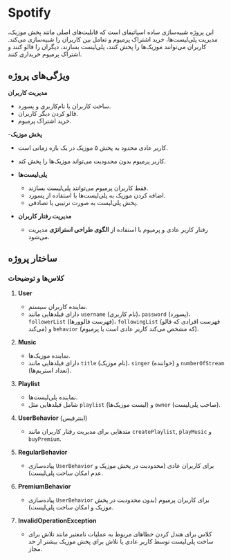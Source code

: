 # Spotify
این پروژه شبیه‌سازی ساده اسپاتیفای است که قابلیت‌های اصلی مانند پخش موزیک، مدیریت پلی‌لیست‌ها، خرید اشتراک پرمیوم و تعامل بین کاربران را شبیه‌سازی می‌کند. کاربران می‌توانند موزیک‌ها را پخش کنند، پلی‌لیست بسازند، دیگران را فالو کنند و اشتراک پرمیوم خریداری کنند.

## ویژگی‌های پروژه
**مدیریت کاربران**
  - ساخت کاربران با نام‌کاربری و پسورد.
  - فالو کردن دیگر کاربران.
  - خرید اشتراک پرمیوم.
  
-**پخش موزیک**
  - کاربر عادی محدود به پخش ۵ موزیک در یک بازه زمانی است.
  - کاربر پرمیوم بدون محدودیت می‌تواند موزیک‌ها را پخش کند.
  
- **پلی‌لیست‌ها**
  - فقط کاربران پرمیوم می‌توانند پلی‌لیست بسازند.
  - اضافه کردن موزیک به پلی‌لیست‌ها با استفاده از پسورد.
  - پخش پلی‌لیست به صورت ترتیبی یا تصادفی.
  
- **مدیریت رفتار کاربران**
  - رفتار کاربر عادی و پرمیوم با استفاده از **الگوی طراحی استراتژی** مدیریت می‌شود.
 
## ساختار پروژه

### کلاس‌ها و توضیحات

1. **User**
   - نماینده کاربران سیستم.
   - دارای فیلدهایی مانند `username` (نام کاربری)، `password` (پسورد)، `followerList` (فهرست فالوورها)، `followingList` (فهرست افرادی که فالو می‌کند) و `behavior` (که مشخص می‌کند کاربر عادی است یا پرمیوم).
   
2. **Music**
   - نماینده موزیک‌ها.
   - دارای فیلدهایی مانند `title` (نام موزیک)، `singer` (خواننده) و `numberOfStream` (تعداد استریم‌ها).

3. **Playlist**
   - نماینده پلی‌لیست‌ها.
   - شامل فیلدهایی مثل `playlist` (لیست موزیک‌ها) و `owner` (صاحب پلی‌لیست).

4. **UserBehavior** (اینترفیس)
   - متدهایی برای مدیریت رفتار کاربران مانند `createPlaylist`, `playMusic` و `buyPremium`.

5. **RegularBehavior**
   - پیاده‌سازی `UserBehavior` برای کاربران عادی (محدودیت در پخش موزیک و عدم امکان ساخت پلی‌لیست).

6. **PremiumBehavior**
   - پیاده‌سازی `UserBehavior` برای کاربران پرمیوم (بدون محدودیت در پخش موزیک و امکان ساخت پلی‌لیست).

7. **InvalidOperationException**
   - کلاس برای هندل کردن خطاهای مربوط به عملیات نامعتبر مانند تلاش برای ساخت پلی‌لیست توسط کاربر عادی یا تلاش برای پخش موزیک بیشتر از حد مجاز.

